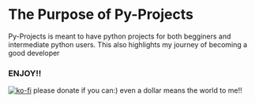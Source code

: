 # The Purpose of Py-Projects
Py-Projects is meant to have python projects for both begginers and intermediate python users. This also highlights my journey of becoming a good developer

### ENJOY!!
[![ko-fi](https://ko-fi.com/img/githubbutton_sm.svg)](https://ko-fi.com/S6S315NYB5)
please donate if you can:) even a dollar means the world to me!!
